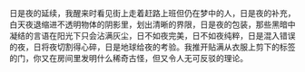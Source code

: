 日是夜的延续，我醒来时看见街上走着赶路上班但仍在梦中的人，日是夜的补充，白天夜退缩进不透明物体的阴影里，划出清晰的界限，日是夜的包装，那些黑暗中凝结的言语在阳光下只会沾满灰尘，日不如夜完美，日不如夜纯粹，日是混入错误的夜，日将夜切割得心碎，日是地球给夜的考验。我推开贴满从衣服上剪下的标签的门，你又在房间里发明什么稀奇古怪，但又令人无可反驳的理论。